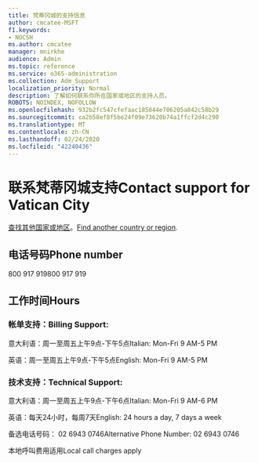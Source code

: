 ```yaml
---
title: 梵蒂冈城的支持信息
author: cmcatee-MSFT
f1.keywords:
- NOCSH
ms.author: cmcatee
manager: mnirkhe
audience: Admin
ms.topic: reference
ms.service: o365-administration
ms.collection: Adm_Support
localization_priority: Normal
description: 了解如何联系你所在国家或地区的支持人员。
ROBOTS: NOINDEX, NOFOLLOW
ms.openlocfilehash: 932b2fc547cfefaac185044e706205a842c58b29
ms.sourcegitcommit: ca2b58ef8f5be24f09e73620b74a1ffcf2d4c290
ms.translationtype: MT
ms.contentlocale: zh-CN
ms.lasthandoff: 02/24/2020
ms.locfileid: "42240436"
---
```

# <a name="contact-support-for-vatican-city"></a><span data-ttu-id="973b1-103">联系梵蒂冈城支持</span><span class="sxs-lookup"><span data-stu-id="973b1-103">Contact support for Vatican City</span></span>

<span data-ttu-id="973b1-104">[查找其他国家或地区](../contact-support-for-business-products.md)。</span><span class="sxs-lookup"><span data-stu-id="973b1-104">[Find another country or region](../contact-support-for-business-products.md).</span></span>

## <a name="phone-number"></a><span data-ttu-id="973b1-105">电话号码</span><span class="sxs-lookup"><span data-stu-id="973b1-105">Phone number</span></span>
<span data-ttu-id="973b1-106">800 917 919</span><span class="sxs-lookup"><span data-stu-id="973b1-106">800 917 919</span></span>

## <a name="hours"></a><span data-ttu-id="973b1-107">工作时间</span><span class="sxs-lookup"><span data-stu-id="973b1-107">Hours</span></span>
### <a name="billing-support"></a><span data-ttu-id="973b1-108">帐单支持：</span><span class="sxs-lookup"><span data-stu-id="973b1-108">Billing Support:</span></span>

<span data-ttu-id="973b1-109">意大利语：周一至周五上午9点-下午5点</span><span class="sxs-lookup"><span data-stu-id="973b1-109">Italian: Mon-Fri 9 AM-5 PM</span></span>

<span data-ttu-id="973b1-110">英语：周一至周五上午9点-下午5点</span><span class="sxs-lookup"><span data-stu-id="973b1-110">English: Mon-Fri 9 AM-5 PM</span></span>

### <a name="technical-support"></a><span data-ttu-id="973b1-111">技术支持：</span><span class="sxs-lookup"><span data-stu-id="973b1-111">Technical Support:</span></span>

<span data-ttu-id="973b1-112">意大利语：周一至周五上午9点-下午6点</span><span class="sxs-lookup"><span data-stu-id="973b1-112">Italian: Mon-Fri 9 AM-6 PM</span></span>

<span data-ttu-id="973b1-113">英语：每天24小时，每周7天</span><span class="sxs-lookup"><span data-stu-id="973b1-113">English: 24 hours a day, 7 days a week</span></span>

<span data-ttu-id="973b1-114">备选电话号码： 02 6943 0746</span><span class="sxs-lookup"><span data-stu-id="973b1-114">Alternative Phone Number: 02 6943 0746</span></span>

<span data-ttu-id="973b1-115">本地呼叫费用适用</span><span class="sxs-lookup"><span data-stu-id="973b1-115">Local call charges apply</span></span>